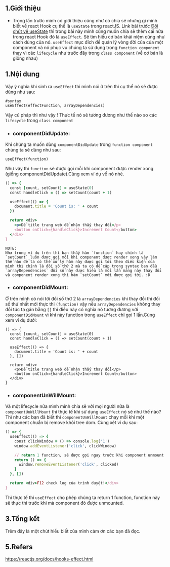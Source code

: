 ## 1.Giới thiệu
- Trong lần trước mình có giới thiệu cũng như có chia sẽ nhưng gi mình biết về react Hook cụ thể là `useState` trong reactJS. Link bài trước [Đôi chút về useState](https://viblo.asia/p/doi-chut-ve-usestate-trong-react-hooks-07LKXpVeKV4) thì trong bài này mình cũng muốn chia sẻ thêm cái nữa trong react Hook đó là `useEffect`. Sẽ tìm hiểu cơ bản khái niệm cũng như cách dùng của nó.  `useEffect` mục đích để quản lý vòng đời của của một component và nó phục vụ chúng ta sử dụng trong `function component` thay vì các `lifecycle` như trước đây trong `class component` (về cơ bản là giống nhau)
## 1.Nội dung
Vậy ý nghĩa khi sinh ra `useEffect` thì mình nói ở trên thì cụ thể nó sẽ được dùng như sau:
```
#syntax
useEffect(effectFunction, arrayDependencies)
```
Vậy cú pháp thì như vậy ! Thực tế nó sẽ tương đương như thế nào so các `lifecycle` trong `class component`
* ### componentDidUpdate:
Khi chúng ta muốn dùng `componentDidUpdate` trong `function component` chúng ta sẽ dùng như sau:
```
useEffect(function)
```
Như vậy thì `function` sẽ được gọi mỗi khi component được render xong (giống componentDidUpdate).Cùng xem ví dụ về nó nhé.
```ruby
() => {
  const [count, setCount] = useState(0)
  const handleClick = () => setCount(count + 1)

  useEffect(() => {
    document.title = 'Count is: ' + count
  })

  return <div>
    <p>Để title trang web để nhận thấy thay đổi</p>
    <button onClick={handleClick}>Increment Count</button>
  </div>
}
```
```
NOTE:
Như trong ví dụ trên thì bạn thấy hàm `function` hay chính là `setCount` luôn được gọi mỗi khi component được render xong vậy làm thế nào để ta có thể xử lý hàm này được gọi tới theo điều kiện của mình thì chính là đối số thứ 2 mà ta có đề cập trong syntax ban đầu `arrayDependencies` đối số này được hiểu là mỗi lần mảng này thay đổi và component render xong thì hàm `setCount` mới được gọi tới. :D
```
* ### componentDidMount:
Ở trên mình có nói tới  đối số thứ 2 là `arrayDependencies` khi thay đổi thì đối số thứ nhất mới thực thi `(function)` vậy nếu `arrayDependencies` không thay đổi tức ta gán bằng `[]`  thì điều này có nghĩa nó tương đương với `componentDidMount` vì khi này function trong `useEffect` chỉ gọi 1 lần.Cùng xem ví dụ dưới:
```
() => {
  const [count, setCount] = useState(0)
  const handleClick = () => setCount(count + 1)

  useEffect(() => {
    document.title = 'Count is: ' + count
  }, [])

  return <div>
    <p>Để title trang web để nhận thấy thay đổi</p>
    <button onClick={handleClick}>Increment Count</button>
  </div>
}
```
* ### componentUnWillMount:
Và một lifecycle nữa mình mình chia sẽ với mọi người nữa là `componentUnWillMount` thì thực tế khi sử dụng `useEffect` nó sẽ như thế nào? Thì như các bạn đã biết thì `componentUnWillMount` chạy mỗi khi một component chuẩn bị remove khỏi tree dom. Cùng xét ví dụ sau:
```ruby
() => {
  useEffect(() => {
    const clickWindow = () => console.log('1')
    window.addEventListener('click', clickWindow)

    // return 1 function, sẽ được gọi ngay trước khi component unmount
    return () => {
      window.removeEventListener('click', clicked)
    }
  }, [])

  return <div>F12 check log của trình duyệt!</div>
}
```
Thì thực tế thì `useEffect` cho phép chúng ta return 1 function, function này sẽ thực thi trước khi mà component đó được unmounted.
## 3.Tổng kết
Trêm đây là một chút hiểu biết của mình cảm ơn các bạn đã đọc.
## 5.Refers
https://reactjs.org/docs/hooks-effect.html